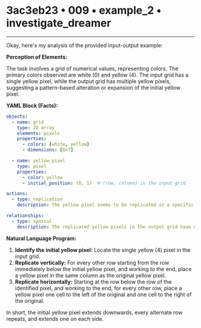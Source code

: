# 3ac3eb23 • 009 • example_2 • investigate_dreamer

---
Okay, here's my analysis of the provided input-output example:

**Perception of Elements:**

The task involves a grid of numerical values, representing colors. The primary colors observed are white (0) and yellow (4). The input grid has a single yellow pixel, while the output grid has multiple yellow pixels, suggesting a pattern-based alteration or expansion of the initial yellow pixel.

**YAML Block (Facts):**



```yaml
objects:
  - name: grid
    type: 2D array
    elements: pixels
    properties:
      - colors: [white, yellow]
      - dimensions: [6x7]

  - name: yellow_pixel
    type: pixel
    properties:
      - color: yellow
      - initial_position: (0, 1)  # (row, column) in the input grid

actions:
  - type: replication
    description: The yellow pixel seems to be replicated in a specific pattern.

relationships:
  - type: spatial
    description: The replicated yellow pixels in the output grid have a specific spatial relationship to the original yellow pixel and to each other, forming alternating vertical and horizontal patterns and expanding outwards.
```



**Natural Language Program:**

1.  **Identify the initial yellow pixel:** Locate the single yellow (4) pixel in the input grid.
2.  **Replicate vertically:** For every other row starting from the row immediately below the initial yellow pixel, and working to the end, place a yellow pixel in the same column as the original yellow pixel.
3.   **Replicate horizontally:** Starting at the row below the row of the identified pixel, and working to the end, for every other row, place a yellow pixel one cell to the left of the original and one cell to the right of the original.

In short, the initial yellow pixel extends downwards, every alternate row repeats, and extends one on each side.


